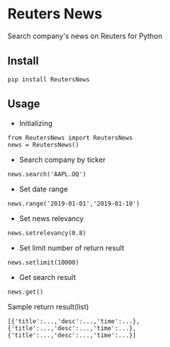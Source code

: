 # Reuters News
Search company's news on Reuters for Python

## Install
```
pip install ReutersNews
```

## Usage
- Initializing
```
from ReutersNews import ReutersNews
news = ReutersNews()
```
- Search company by ticker
```
news.search('AAPL.OQ')
```
- Set date range
```
news.range('2019-01-01','2019-01-10')
```
- Set news relevancy
```
news.setrelevancy(0.8)
```
- Set limit number of return result
```
news.setlimit(10000)
```
- Get search result
```
news.get()
```
Sample return result(list)
```
[{'title':...,'desc':...,'time':...},{'title':...,'desc':...,'time':...},{'title':...,'desc':...,'time':...}]
```

